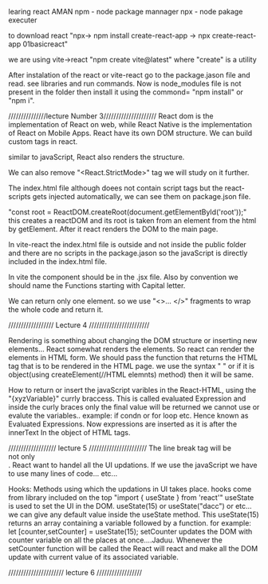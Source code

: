 learing react AMAN
npm - node package mannager
npx - node pakage executer

to download react "npx-> npm install create-react-app -> npx create-react-app 01basicreact"

we are using vite->react
"npm create vite@latest" where "create" is a utility

After instalation of the react or vite-react go to the package.jason file and read. see libraries and run commands. 
Now is node_modules file is not present in the folder then install it using the commond= "npm install" or "npm i".




///////////////lecture Number 3/////////////////////
React dom is the implementation of React on web, while React Native is the implementation of React on Mobile Apps.
React have its own DOM structure.
We can build custom tags in react.

similar to javaScript, React also renders the structure.

We can also remove "<React.StrictMode>" tag we will study on it further.

The index.html file although doees not contain script tags but the react-scripts gets injected automatically, we can see them on package.json file.

"const root = ReactDOM.createRoot(document.getElementById('root'));" this creates a reactDOM and its root is taken from an element from the html by getElement. After it react renders the DOM to the main page.

In vite-react the index.html file is outside and not inside the public folder and there are no scripts in the package.jason so the javaScript is directly included in the index.html file.

In vite the component should be in the .jsx file.
Also by convention we should name the Functions starting with Capital letter.

We can return only one element. so we use "<>... </>" fragments to wrap the whole code and return it.



////////////////// Lecture 4 ////////////////////////

Rendering is something about changing the DOM structure or inserting new elements... React somewhat renders the elements.
So react can render the elements in HTML form. We should pass the function that returns the HTML tag that is to be rendered in the HTML page. we use the syntax " <functionName/>" or if it is object(using createElement(//HTML elemnts) method) then it will be same.

How to return or insert the javaScript varibles in the React-HTML, using the "{xyzVariable}" currly braccess. This is called evaluated Expression and inside the curly braces only the final value will be returned we cannot use or evalute the variables.. example: if condn or for loop etc. Hence known as Evaluated Expressions.
Now expressions are inserted as it is after the innerText In the object of HTML tags.



/////////////////// lecture 5 ///////////////////////
The line break tag will be <br/> not only <br>.
React want to handel all the UI updations. If we use the javaScript we have to use many lines of code... etc...

Hooks: Methods using which the updations in UI takes place.
hooks come from library included on the top "import { useState } from 'react'"
useState is used to set the UI in the DOM.
useState(15) or useState("dacc") or etc... we can give any default value inside the useState method. 
This useState(15) returns an array containing a variable followed by a function.
for example:   let [counter,setCounter] = useState(15); 
setCounter updates the DOM with counter variable on all the places at once....Jaduu.
Whenever the setCounter function will be called the React will react and make all the DOM update with current value of its associated variable.


////////////////////// lecture 6 //////////////////








